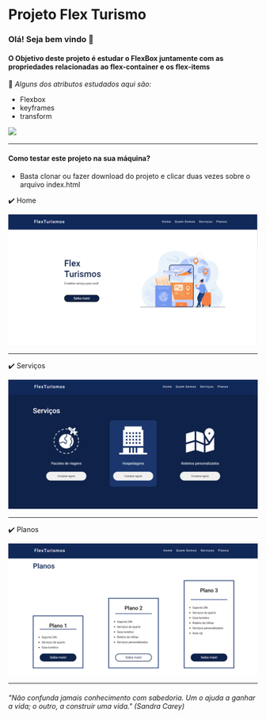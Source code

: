# Projeto Flex Turismo

### Olá! Seja bem vindo 👋

#### O Objetivo deste projeto é estudar o FlexBox juntamente com as propriedades relacionadas ao flex-container e os flex-items

📌 *Alguns dos atributos estudados aqui são:*

- Flexbox
- keyframes
- transform

[![](https://img.shields.io/badge/FlexTurismo-VejaNoSeuNavegador-orange)](https://helberte.github.io/Projeto---Flex-Turismo/html/)

---
#### Como testar este projeto na sua máquina?
- Basta clonar ou fazer download do projeto e clicar duas vezes sobre o arquivo index.html

:heavy_check_mark: Home
<br>

<img src="./imagens/img-1.png">

---
:heavy_check_mark: Serviços
<br>

<img src="./imagens/img-2.png">

---
:heavy_check_mark: Planos
<br>

<img src="./imagens/img-3.png">

---

###### *"Não confunda jamais conhecimento com sabedoria. Um o ajuda a ganhar a vida; o outro, a construir uma vida." (Sandra Carey)*

